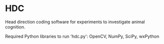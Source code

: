 # HDC
Head direction coding software for experiments to investigate animal cognition.

Required Python libraries to run 'hdc.py': OpenCV, NumPy, SciPy, wxPython 
